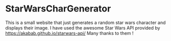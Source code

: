 # StarWarsCharGenerator
This is a small website that just generates a random star wars character and displays their image. 
I have used the awesome Star Wars API provided by https://akabab.github.io/starwars-api/
Many thanks to them !
